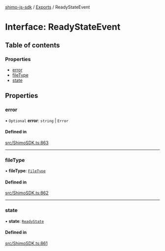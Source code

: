 [shimo-js-sdk](../README.md) / [Exports](../modules.md) / ReadyStateEvent

# Interface: ReadyStateEvent

## Table of contents

### Properties

- [error](ReadyStateEvent.md#error)
- [fileType](ReadyStateEvent.md#filetype)
- [state](ReadyStateEvent.md#state)

## Properties

### error

• `Optional` **error**: `string` \| `Error`

#### Defined in

[src/ShimoSDK.ts:863](https://github.com/shimohq/shimo-js-sdk/blob/4a5353f/src/ShimoSDK.ts#L863)

___

### fileType

• **fileType**: [`FileType`](../enums/FileType.md)

#### Defined in

[src/ShimoSDK.ts:862](https://github.com/shimohq/shimo-js-sdk/blob/4a5353f/src/ShimoSDK.ts#L862)

___

### state

• **state**: [`ReadyState`](../enums/ReadyState.md)

#### Defined in

[src/ShimoSDK.ts:861](https://github.com/shimohq/shimo-js-sdk/blob/4a5353f/src/ShimoSDK.ts#L861)

